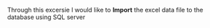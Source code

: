 Through this excersie I would like to **Import** the excel data file to the database using SQL server
